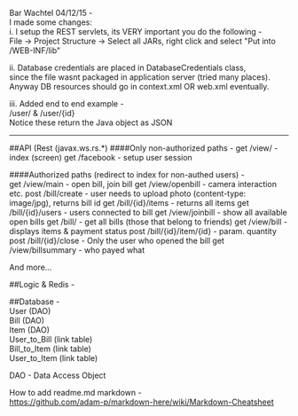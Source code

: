 Bar Wachtel 04/12/15 -<br/>
I made some changes:<br/>
i. I setup the REST servlets, its VERY important you do the following -<br/>
File -> Project Structure -> Select all JARs, right click and select "Put into /WEB-INF/lib"

ii. Database credentials are placed in DatabaseCredentials class,<br/>
since the file wasnt packaged in application server (tried many places).<br/>
Anyway DB resources should go in context.xml OR web.xml eventually.

iii. Added end to end example -<br/>
/user/ & /user/{id} <br/>
Notice these return the Java object as JSON

-----------------------------------------------------------------------------------------

##API (Rest (javax.ws.rs.*)
####Only non-authorized paths -
	get /view/ - index (screen)
	get /facebook - setup user session

####Authorized paths (redirect to index for non-authed users) - <br/>
	get /view/main - open bill, join bill
		get /view/openbill - camera interaction etc.
			post /bill/create - user needs to upload photo (content-type: image/jpg), returns bill id
			get /bill/{id}/items - returns all items
			get /bill/{id}/users - users connected to bill
		get /view/joinbill - show all available open bills
			get /bill/ - get all bills (those that belong to friends)
		get /view/bill - displays items & payment status
			post /bill/{id}/item/{id} - param. quantity
			post /bill/{id}/close - Only the user who opened the bill
		get /view/billsummary - who payed what

And more...

##Logic & Redis -


##Database -<br/>
User (DAO)<br/>
Bill (DAO)<br/>
Item (DAO)<br/>
User_to_Bill (link table)<br/>
Bill_to_Item (link table)<br/>
User_to_Item (link table)<br/>

DAO - Data Access Object

How to add readme.md markdown - <br/>
https://github.com/adam-p/markdown-here/wiki/Markdown-Cheatsheet